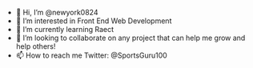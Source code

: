 - 👋 Hi, I’m @newyork0824
- 👀 I’m interested in Front End Web Development
- 🌱 I’m currently learning Raect
- 💞️ I’m looking to collaborate on any project that can help me grow and help others!
- 📫 How to reach me Twitter: @SportsGuru100

<!---
newyork0824/newyork0824 is a ✨ special ✨ repository because its `README.md` (this file) appears on your GitHub profile.
You can click the Preview link to take a look at your changes.
--->
